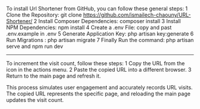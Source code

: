 To install Url Shortener from GitHub, you can follow these general steps:
1 Clone the Repository: git clone https://github.com/ismailech-chaouny/URL-Shortener/
2 Install Composer Dependencies: composer install
3 Install NPM Dependencies: npm install
4 Create a .env File: copy and past .env.example in .env
5 Generate Application Key: php artisan key:generate
6 Run Migrations : php artisan migrate 
7 Finally Run the command: php artisan serve and npm run dev

_______________________________________________________________________

To increment the visit count, follow these steps: 
1 Copy the URL from the icon in the actions menu.
2 Paste the copied URL into a different browser.
3 Return to the main page and refresh it.

This process simulates user engagement and accurately records URL visits. 
The copied URL represents the specific page, and reloading the main page updates the visit count.
